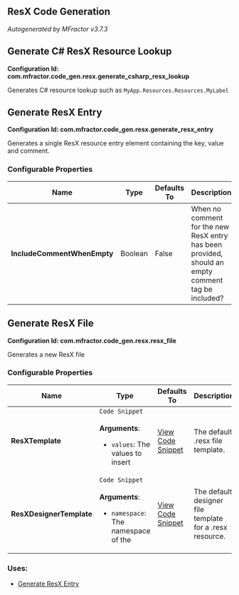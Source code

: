 ## ResX Code Generation
*Autogenerated by MFractor v3.7.3*
## Generate C# ResX Resource Lookup

**Configuration Id: com.mfractor.code_gen.resx.generate_csharp_resx_lookup**

Generates C# resource lookup such as `MyApp.Resources.Resources.MyLabel`


## Generate ResX Entry

**Configuration Id: com.mfractor.code_gen.resx.generate_resx_entry**

Generates a single ResX resource entry element containing the key, value and comment.


### Configurable Properties

| Name | Type | Defaults To | Description |
|------|------|-------------|-------------|
| **IncludeCommentWhenEmpty** | Boolean | False | When no comment for the new ResX entry has been provided, should an empty comment tag be included? |

## Generate ResX File

**Configuration Id: com.mfractor.code_gen.resx.resx_file**

Generates a new ResX file


### Configurable Properties

| Name | Type | Defaults To | Description |
|------|------|-------------|-------------|
| **ResXTemplate** | `Code Snippet`<br/><br/>**Arguments**:<ul><li>`values`: The values to insert</li></ul> | [View Code Snippet](/code-generation/resx/snippets/generate-resx-file/resxtemplate.txt) | The default .resx file template. |
| **ResXDesignerTemplate** | `Code Snippet`<br/><br/>**Arguments**:<ul><li>`namespace`: The namespace of the </li></ul> | [View Code Snippet](/code-generation/resx/snippets/generate-resx-file/resxdesignertemplate.txt) | The default designer file template for a .resx resource. |

### Uses:

 * [Generate ResX Entry](/code-generation/resx.md#generate-resx-entry)


